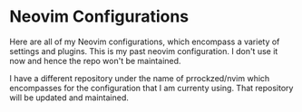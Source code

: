 # Neovim Configurations

Here are all of my Neovim configurations, which encompass a variety of settings and plugins.
This is my past neovim configuration. I don't use it now and hence the repo won't be maintained.

I have a different repository under the name of prrockzed/nvim which encompasses for the configuration that I am currenty using. That repository will be updated and maintained.
